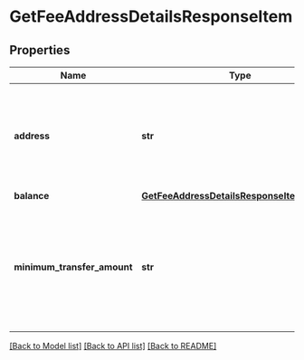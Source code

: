 # GetFeeAddressDetailsResponseItem


## Properties
Name | Type | Description | Notes
------------ | ------------- | ------------- | -------------
**address** | **str** | Represents the specific fee address, which is always automatically generated. Users must fund it. | 
**balance** | [**GetFeeAddressDetailsResponseItemBalance**](GetFeeAddressDetailsResponseItemBalance.md) |  | 
**minimum_transfer_amount** | **str** | Represents the minimum transfer amount of the currency in the &#x60;fromAddress&#x60; that can be allowed for an automatic forwarding. | 

[[Back to Model list]](../README.md#documentation-for-models) [[Back to API list]](../README.md#documentation-for-api-endpoints) [[Back to README]](../README.md)


